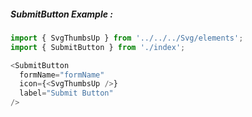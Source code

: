 ##### SubmitButton Example :
```js
import { SvgThumbsUp } from '../../../Svg/elements';
import { SubmitButton } from './index';

<SubmitButton
  formName="formName"
  icon={<SvgThumbsUp />}
  label="Submit Button"
/>
```